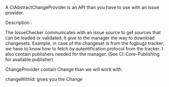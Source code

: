 A CIAbstractChangeProvider is an API than you have to use with an issue provider.

Description : 

The IssueChecker communicates with an issue source to get sources that can be loaded or validated.
It give to the manager the way to download changesets. Example, in case of the changeset is from the fogbugz tracker, we have to know how to fetch by autentification protocol from the tracker.
I also contain publishers needed for the manager. (See CI-Core-Publishing for available publisher)

ChangeProvider contain Change than we will work with.

changeWithId: gives you the Change